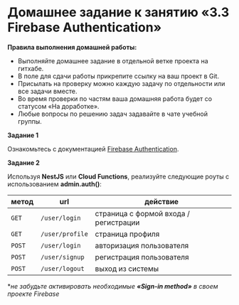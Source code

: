 # Домашнее задание к занятию «3.3 Firebase Authentication»

**Правила выполнения домашней работы:**
* Выполняйте домашнее задание в отдельной ветке проекта на гитхабе.
* В поле для сдачи работы прикрепите ссылку на ваш проект в Git.
* Присылать на проверку можно каждую задачу по отдельности или все задачи вместе.
* Во время проверки по частям ваша домашняя работа будет со статусом «На доработке».
* Любые вопросы по решению задач задавайте в чате учебной группы.

**Задание 1**

Ознакомьтесь с документацией [Firebase Authentication](https://firebase.google.com/docs/auth).

**Задание 2**

Используя **NestJS** или **Cloud Functions**, реализуйте следующие роуты с использованием **admin.auth()**:

метод | url | действие 
--- | --- | --- 
`GET` | `/user/login` | страница с формой входа / регистрации
`GET` | `/user/profile` | страница профиля
`POST` | `/user/login` | авторизация пользователя
`POST` | `/user/signup` | регистрация пользователя  
`POST` | `/user/logout` | выход из системы

**не забудьте активировать необходимые **«Sign-in method»** в своем проекте Firebase*
